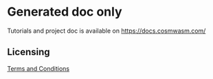 # Generated doc only

Tutorials and project doc is available on https://docs.cosmwasm.com/

## Licensing

[Terms and Conditions](https://github.com/andromedaprotocol/andromeda-core/blob/development/LICENSE/LICENSE.md)
